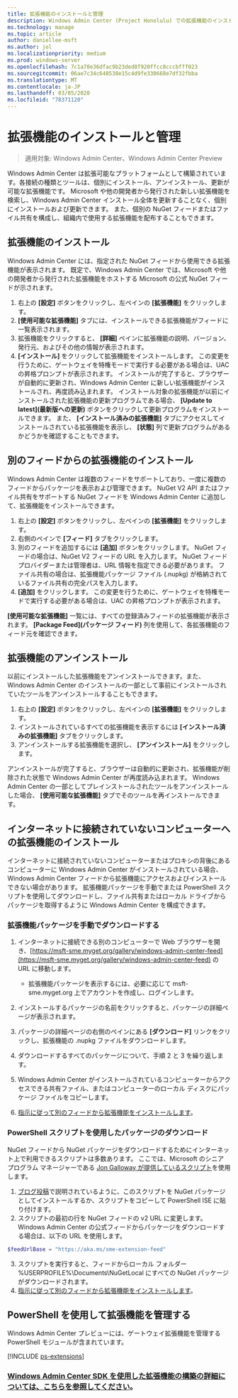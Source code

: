 ```yaml
---
title: 拡張機能のインストールと管理
description: Windows Admin Center (Project Honolulu) での拡張機能のインストールと管理
ms.technology: manage
ms.topic: article
author: daniellee-msft
ms.author: jol
ms.localizationpriority: medium
ms.prod: windows-server
ms.openlocfilehash: 7c1a70e36dfac9b23ded8f920ffcc8cccbfff023
ms.sourcegitcommit: 06ae7c34c648538e15c4d9fe330668e7df32fbba
ms.translationtype: MT
ms.contentlocale: ja-JP
ms.lasthandoff: 03/05/2020
ms.locfileid: "78371120"
---
```

# <a name="install-and-manage-extensions"></a>拡張機能のインストールと管理

>適用対象: Windows Admin Center、Windows Admin Center Preview

Windows Admin Center は拡張可能なプラットフォームとして構築されています。各接続の種類とツールは、個別にインストール、アンインストール、更新が可能な拡張機能です。 Microsoft や他の開発者から発行された新しい拡張機能を検索し、Windows Admin Center インストール全体を更新することなく、個別にインストールおよび更新できます。 また、個別の NuGet フィードまたはファイル共有を構成し、組織内で使用する拡張機能を配布することもできます。

## <a name="installing-an-extension"></a>拡張機能のインストール

Windows Admin Center には、指定された NuGet フィードから使用できる拡張機能が表示されます。 既定で、Windows Admin Center では、Microsoft や他の開発者から発行された拡張機能をホストする Microsoft の公式 NuGet フィードが示されます。

1. 右上の **[設定]** ボタンをクリックし、左ペインの **[拡張機能]** をクリックします。 
2. **[使用可能な拡張機能]** タブには、インストールできる拡張機能がフィードに一覧表示されます。
3. 拡張機能をクリックすると、 **[詳細]** ペインに拡張機能の説明、バージョン、発行元、およびその他の情報が表示されます。
4. **[インストール]** をクリックして拡張機能をインストールします。 この変更を行うために、ゲートウェイを特権モードで実行する必要がある場合は、UAC の昇格プロンプトが表示されます。 インストールが完了すると、ブラウザーが自動的に更新され、Windows Admin Center に新しい拡張機能がインストールされ、再度読み込まれます。 インストール対象の拡張機能が以前にインストールされた拡張機能の更新プログラムである場合、 **[Update to latest]\(最新版への更新\)** ボタンをクリックして更新プログラムをインストールできます。 また、 **[インストール済みの拡張機能]** タブにアクセスしてインストールされている拡張機能を表示し、 **[状態]** 列で更新プログラムがあるかどうかを確認することもできます。

## <a name="installing-extensions-from-a-different-feed"></a>別のフィードからの拡張機能のインストール

Windows Admin Center は複数のフィードをサポートしており、一度に複数のフィードからパッケージを表示および管理できます。 NuGet V2 API またはファイル共有をサポートする NuGet フィードを Windows Admin Center に追加して、拡張機能をインストールできます。

1. 右上の **[設定]** ボタンをクリックし、左ペインの **[拡張機能]** をクリックします。
2. 右側のペインで **[フィード]** タブをクリックします。
3. 別のフィードを追加するには **[追加]** ボタンをクリックします。 NuGet フィードの場合は、NuGet V2 フィードの URL を入力します。 NuGet フィード プロバイダーまたは管理者は、URL 情報を指定できる必要があります。 ファイル共有の場合は、拡張機能パッケージ ファイル (.nupkg) が格納されているファイル共有の完全パスを入力します。
4. **[追加]** をクリックします。 この変更を行うために、ゲートウェイを特権モードで実行する必要がある場合は、UAC の昇格プロンプトが表示されます。

**[使用可能な拡張機能]** 一覧には、すべての登録済みフィードの拡張機能が表示されます。 **[Package Feed]\(パッケージ フィード\)** 列を使用して、各拡張機能のフィード元を確認できます。

## <a name="uninstalling-an-extension"></a>拡張機能のアンインストール

以前にインストールした拡張機能をアンインストールできます。また、Windows Admin Center のインストールの一部として事前にインストールされていたツールをアンインストールすることもできます。

1. 右上の **[設定]** ボタンをクリックし、左ペインの **[拡張機能]** をクリックします。 
2. インストールされているすべての拡張機能を表示するには **[インストール済みの拡張機能]** タブをクリックします。
3. アンインストールする拡張機能を選択し、 **[アンインストール]** をクリックします。

アンインストールが完了すると、ブラウザーは自動的に更新され、拡張機能が削除された状態で Windows Admin Center が再度読み込まれます。 Windows Admin Center の一部としてプレインストールされたツールをアンインストールした場合、 **[使用可能な拡張機能]** タブでそのツールを再インストールできます。

## <a name="installing-extensions-on-a-computer-without-internet-connectivity"></a>インターネットに接続されていないコンピューターへの拡張機能のインストール

インターネットに接続されていないコンピューターまたはプロキシの背後にあるコンピューターに Windows Admin Center がインストールされている場合、Windows Admin Center フィードから拡張機能にアクセスおよびインストールできない場合があります。 拡張機能パッケージを手動でまたは PowerShell スクリプトを使用してダウンロードし、ファイル共有またはローカル ドライブからパッケージを取得するように Windows Admin Center を構成できます。

### <a name="manually-downloading-extension-packages"></a>拡張機能パッケージを手動でダウンロードする

1. インターネットに接続できる別のコンピューターで Web ブラウザーを開き、[https://msft-sme.myget.org/gallery/windows-admin-center-feed](https://msft-sme.myget.org/gallery/windows-admin-center-feed) の URL に移動します。 

   * 拡張機能パッケージを表示するには、必要に応じて msft-sme.myget.org 上でアカウントを作成し、ログインします。

2. インストールするパッケージの名前をクリックすると、パッケージの詳細ページが表示されます。
3. パッケージの詳細ページの右側のペインにある **[ダウンロード]** リンクをクリックし、拡張機能の .nupkg ファイルをダウンロードします。
4. ダウンロードするすべてのパッケージについて、手順 2 と 3 を繰り返します。
5. Windows Admin Center がインストールされているコンピューターからアクセスできる共有ファイル、またはコンピューターのローカル ディスクにパッケージ ファイルをコピーします。
6. [指示に従って別のフィードから拡張機能をインストールします](#installing-extensions-from-a-different-feed)。

### <a name="downloading-packages-with-a-powershell-script"></a>PowerShell スクリプトを使用したパッケージのダウンロード

NuGet フィードから NuGet パッケージをダウンロードするためにインターネット上で利用できるスクリプトは多数あります。 ここでは、Microsoft のシニア プログラム マネージャーである [Jon Galloway が提供しているスクリプト](https://weblogs.asp.net/jongalloway/downloading-a-local-nuget-repository-with-powershell)を使用します。

1. [ブログ投稿](https://weblogs.asp.net/jongalloway/downloading-a-local-nuget-repository-with-powershell)で説明されているように、このスクリプトを NuGet パッケージとしてインストールするか、スクリプトをコピーして PowerShell ISE に貼り付けます。
2. スクリプトの最初の行を NuGet フィードの v2 URL に変更します。 Windows Admin Center の公式フィードからパッケージをダウンロードする場合は、以下の URL を使用します。

```powershell
$feedUrlBase = "https://aka.ms/sme-extension-feed"
```

3. スクリプトを実行すると、フィードからローカル フォルダー %USERPROFILE%\Documents\NuGetLocal にすべての NuGet パッケージがダウンロードされます。
4. [指示に従って別のフィードから拡張機能をインストールします](#installing-extensions-from-a-different-feed)。

## <a name="manage-extensions-with-powershell"></a>PowerShell を使用して拡張機能を管理する

Windows Admin Center プレビューには、ゲートウェイ拡張機能を管理する PowerShell モジュールが含まれています。

[!INCLUDE [ps-extensions](../includes/ps-extensions.md)]

### <a name="learn-more-about-building-an-extension-with-the-windows-admin-center-sdk"></a>[Windows Admin Center SDK を使用した拡張機能の構築の詳細については、こちらを参照してください](../extend/extensibility-overview.md)。